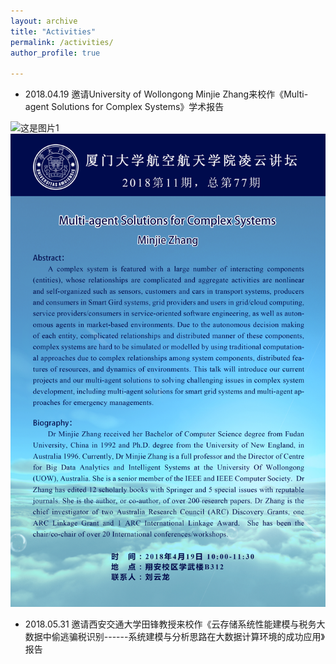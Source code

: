 ```yaml
---
layout: archive
title: "Activities"
permalink: /activities/
author_profile: true

---
```


* 2018.04.19 邀请University of Wollongong Minjie Zhang来校作《Multi-agent Solutions for Complex Systems》学术报告

![这是图片1](/images/acivity_1.jpg )
![这是图片2](/images/activity_1_1.jpg )

* 2018.05.31 邀请西安交通大学田锋教授来校作《云存储系统性能建模与税务大数据中偷逃骗税识别------系统建模与分析思路在大数据计算环境的成功应用》报告
